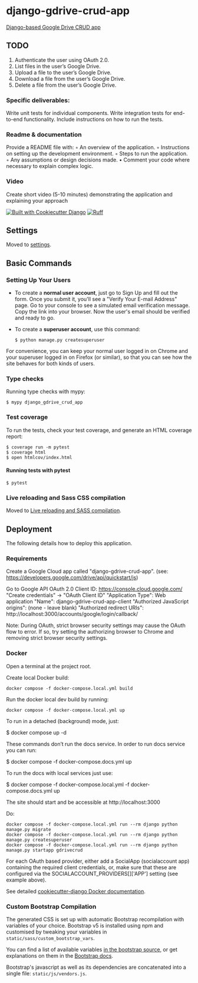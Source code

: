 # django-gdrive-crud-app

[Django-based Google Drive CRUD app](https://github.com/opheron/django-gdrive-crud-app)

## TODO

1. Authenticate the user using OAuth 2.0.
2. List files in the user’s Google Drive.
3. Upload a file to the user’s Google Drive.
4. Download a file from the user’s Google Drive.
5. Delete a file from the user’s Google Drive.

### Specific deliverables:

Write unit tests for individual components.
Write integration tests for end-to-end functionality.
Include instructions on how to run the tests.

### Readme & documentation
Provide a README file with:
◦ An overview of the application.
◦ Instructions on setting up the development environment.
◦ Steps to run the application.
◦ Any assumptions or design decisions made.
• Comment your code where necessary to explain complex logic.

### Video
Create short video (5-10 minutes) demonstrating the application and explaining your
approach


[![Built with Cookiecutter Django](https://img.shields.io/badge/built%20with-Cookiecutter%20Django-ff69b4.svg?logo=cookiecutter)](https://github.com/cookiecutter/cookiecutter-django/)
[![Ruff](https://img.shields.io/endpoint?url=https://raw.githubusercontent.com/astral-sh/ruff/main/assets/badge/v2.json)](https://github.com/astral-sh/ruff)

## Settings

Moved to [settings](http://cookiecutter-django.readthedocs.io/en/latest/settings.html).

## Basic Commands

### Setting Up Your Users

- To create a **normal user account**, just go to Sign Up and fill out the form. Once you submit it, you'll see a "Verify Your E-mail Address" page. Go to your console to see a simulated email verification message. Copy the link into your browser. Now the user's email should be verified and ready to go.

- To create a **superuser account**, use this command:

      $ python manage.py createsuperuser

For convenience, you can keep your normal user logged in on Chrome and your superuser logged in on Firefox (or similar), so that you can see how the site behaves for both kinds of users.

### Type checks

Running type checks with mypy:

    $ mypy django_gdrive_crud_app

### Test coverage

To run the tests, check your test coverage, and generate an HTML coverage report:

    $ coverage run -m pytest
    $ coverage html
    $ open htmlcov/index.html

#### Running tests with pytest

    $ pytest

### Live reloading and Sass CSS compilation

Moved to [Live reloading and SASS compilation](https://cookiecutter-django.readthedocs.io/en/latest/developing-locally.html#sass-compilation-live-reloading).

## Deployment

The following details how to deploy this application.

### Requirements

Create a Google Cloud app called "django-gdrive-crud-app". (see: https://developers.google.com/drive/api/quickstart/js)

Go to Google API OAuth 2.0 Client ID: https://console.cloud.google.com/
"Create credentials" -> "OAuth Client ID"
"Application Type": Web application
"Name": django-gdrive-crud-app-client
"Authorized JavaScript origins": (none - leave blank)
"Authorized redirect URIs": http://localhost:3000/accounts/google/login/callback/

Note: During OAuth, strict browser security settings may cause the OAuth flow to error. If so, try setting the authorizing browser to Chrome and removing strict browser security settings.

### Docker

Open a terminal at the project root.

Create local Docker build:

```shell
docker compose -f docker-compose.local.yml build
```

Run the docker local dev build by running:

```shell
docker compose -f docker-compose.local.yml up
```

To run in a detached (background) mode, just:

$ docker compose up -d

These commands don’t run the docs service. In order to run docs service you can run:

$ docker compose -f docker-compose.docs.yml up

To run the docs with local services just use:

$ docker compose -f docker-compose.local.yml -f docker-compose.docs.yml up

The site should start and be accessible at http://localhost:3000

Do:

```shell
docker compose -f docker-compose.local.yml run --rm django python manage.py migrate
docker compose -f docker-compose.local.yml run --rm django python manage.py createsuperuser
docker compose -f docker-compose.local.yml run --rm django python manage.py startapp gdrivecrud
```

For each OAuth based provider, either add a SocialApp (socialaccount app) containing the required client credentials, or, make sure that these are configured via the SOCIALACCOUNT_PROVIDERS[<provider>]['APP'] setting (see example above).

See detailed [cookiecutter-django Docker documentation](http://cookiecutter-django.readthedocs.io/en/latest/deployment-with-docker.html).

### Custom Bootstrap Compilation

The generated CSS is set up with automatic Bootstrap recompilation with variables of your choice.
Bootstrap v5 is installed using npm and customised by tweaking your variables in `static/sass/custom_bootstrap_vars`.

You can find a list of available variables [in the bootstrap source](https://github.com/twbs/bootstrap/blob/v5.1.3/scss/_variables.scss), or get explanations on them in the [Bootstrap docs](https://getbootstrap.com/docs/5.1/customize/sass/).

Bootstrap's javascript as well as its dependencies are concatenated into a single file: `static/js/vendors.js`.
